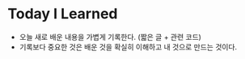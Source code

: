# Today I Learned
* 오늘 새로 배운 내용을 가볍게 기록한다. (짧은 글 + 관련 코드)
* 기록보다 중요한 것은 배운 것을 확실히 이해하고 내 것으로 만드는 것이다.
